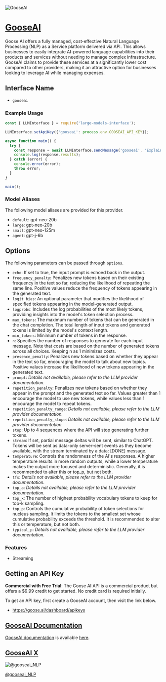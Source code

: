 ![GooseAI](https://goose.ai/_next/static/media/twitter-card.ef9b825e.png)

# [GooseAI](https://goose.ai)

Goose AI offers a fully managed, cost-effective Natural Language Processing (NLP) as a Service platform delivered via API. This allows businesses to easily integrate AI-powered language capabilities into their products and services without needing to manage complex infrastructure. GooseAI claims to provide these services at a significantly lower cost compared to other providers, making it an attractive option for businesses looking to leverage AI while managing expenses.

## Interface Name

- `gooseai`

### Example Usage

```javascript
const { LLMInterface } = require('large-models-interface');

LLMInterface.setApiKey({'gooseai': process.env.GOOSEAI_API_KEY});

async function main() {
  try {
    const response = await LLMInterface.sendMessage('gooseai', 'Explain the importance of low latency LLMs.');
    console.log(response.results);
  } catch (error) {
    console.error(error);
    throw error;
  }
}

main();
```

### Model Aliases

The following model aliases are provided for this provider. 

- `default`: gpt-neo-20b
- `large`: gpt-neo-20b
- `small`: gpt-neo-125m
- `agent`: gpt-j-6b


## Options

The following parameters can be passed through `options`.

- `echo`: If set to true, the input prompt is echoed back in the output.
- `frequency_penalty`: Penalizes new tokens based on their existing frequency in the text so far, reducing the likelihood of repeating the same line. Positive values reduce the frequency of tokens appearing in the generated text.
- `logit_bias`: An optional parameter that modifies the likelihood of specified tokens appearing in the model-generated output.
- `logprobs`: Includes the log probabilities of the most likely tokens, providing insights into the model's token selection process.
- `max_tokens`: The maximum number of tokens that can be generated in the chat completion. The total length of input tokens and generated tokens is limited by the model's context length.
- `min_tokens`: Minimum number of tokens in the response.
- `n`: Specifies the number of responses to generate for each input message. Note that costs are based on the number of generated tokens across all choices. Keeping n as 1 minimizes costs.
- `presence_penalty`: Penalizes new tokens based on whether they appear in the text so far, encouraging the model to talk about new topics. Positive values increase the likelihood of new tokens appearing in the generated text.
- `prompt`: _Details not available, please refer to the LLM provider documentation._
- `repetition_penalty`: Penalizes new tokens based on whether they appear in the prompt and the generated text so far. Values greater than 1 encourage the model to use new tokens, while values less than 1 encourage the model to repeat tokens.
- `repetition_penalty_range`: _Details not available, please refer to the LLM provider documentation._
- `repetition_penalty_slope`: _Details not available, please refer to the LLM provider documentation._
- `stop`: Up to 4 sequences where the API will stop generating further tokens.
- `stream`: If set, partial message deltas will be sent, similar to ChatGPT. Tokens will be sent as data-only server-sent events as they become available, with the stream terminated by a data: [DONE] message.
- `temperature`: Controls the randomness of the AI's responses. A higher temperature results in more random outputs, while a lower temperature makes the output more focused and deterministic. Generally, it is recommended to alter this or top_p, but not both.
- `tfs`: _Details not available, please refer to the LLM provider documentation._
- `top_a`: _Details not available, please refer to the LLM provider documentation._
- `top_k`: The number of highest probability vocabulary tokens to keep for top-k sampling.
- `top_p`: Controls the cumulative probability of token selections for nucleus sampling. It limits the tokens to the smallest set whose cumulative probability exceeds the threshold. It is recommended to alter this or temperature, but not both.
- `typical_p`: _Details not available, please refer to the LLM provider documentation._


### Features

- Streaming


## Getting an API Key

**Commercial with Free Trial**: The Goose AI API is a commercial product but offers a $9.99 credit to get started. No credit card is required initially.

To get an API key, first create a GooseAI account, then visit the link below.

- https://goose.ai/dashboard/apikeys


## [GooseAI Documentation](https://goose.ai/docs)

[GooseAI documentation](https://goose.ai/docs) is available [here](https://goose.ai/docs).


## [GooseAI X](https://www.x.com/gooseai_NLP)

![@gooseai_NLP](https://pbs.twimg.com/profile_images/1798110641414443008/XP8gyBaY_normal.jpg)

[@gooseai_NLP](https://www.x.com/gooseai_NLP)


